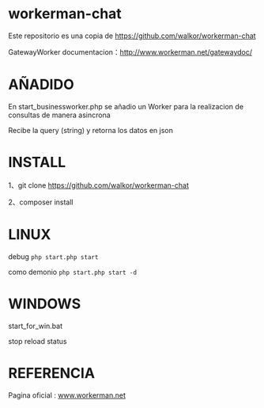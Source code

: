 workerman-chat
=======
Este repositorio es una copia de https://github.com/walkor/workerman-chat

GatewayWorker documentacion：http://www.workerman.net/gatewaydoc/
 

AÑADIDO
=====
En start_businessworker.php se añadio un Worker para la realizacion de consultas de manera asincrona

Recibe la query (string) y retorna los datos en json

 
INSTALL
=====
1、git clone https://github.com/walkor/workerman-chat

2、composer install

LINUX
=====
debug
```php start.php start  ```

como demonio
```php start.php start -d ```

WINDOWS
======
start_for_win.bat

stop reload status

REFERENCIA
======
 Pagina oficial : www.workerman.net
